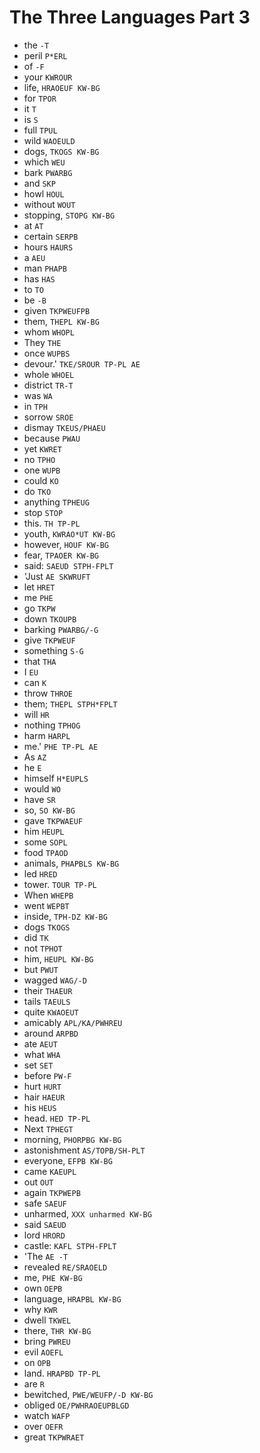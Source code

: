 # The Three Languages Part 3

* the `-T`
* peril `P*ERL`
* of `-F`
* your `KWROUR`
* life, `HRAOEUF KW-BG`
* for `TPOR`
* it `T`
* is `S`
* full `TPUL`
* wild `WAOEULD`
* dogs, `TKOGS KW-BG`
* which `WEU`
* bark `PWARBG`
* and `SKP`
* howl `HOUL`
* without `WOUT`
* stopping, `STOPG KW-BG`
* at `AT`
* certain `SERPB`
* hours `HAURS`
* a `AEU`
* man `PHAPB`
* has `HAS`
* to `TO`
* be `-B`
* given `TKPWEUFPB`
* them, `THEPL KW-BG`
* whom `WHOPL`
* They `THE`
* once `WUPBS`
* devour.' `TKE/SROUR TP-PL AE`
* whole `WHOEL`
* district `TR-T`
* was `WA`
* in `TPH`
* sorrow `SROE`
* dismay `TKEUS/PHAEU`
* because `PWAU`
* yet `KWRET`
* no `TPHO`
* one `WUPB`
* could `KO`
* do `TKO`
* anything `TPHEUG`
* stop `STOP`
* this. `TH TP-PL`
* youth, `KWRAO*UT KW-BG`
* however, `HOUF KW-BG`
* fear, `TPAOER KW-BG`
* said: `SAEUD STPH-FPLT`
* 'Just `AE SKWRUFT`
* let `HRET`
* me `PHE`
* go `TKPW`
* down `TKOUPB`
* barking `PWARBG/-G`
* give `TKPWEUF`
* something `S-G`
* that `THA`
* I `EU`
* can `K`
* throw `THROE`
* them; `THEPL STPH*FPLT`
* will `HR`
* nothing `TPHOG`
* harm `HARPL`
* me.' `PHE TP-PL AE`
* As `AZ`
* he `E`
* himself `H*EUPLS`
* would `WO`
* have `SR`
* so, `SO KW-BG`
* gave `TKPWAEUF`
* him `HEUPL`
* some `SOPL`
* food `TPAOD`
* animals, `PHAPBLS KW-BG`
* led `HRED`
* tower. `TOUR TP-PL`
* When `WHEPB`
* went `WEPBT`
* inside, `TPH-DZ KW-BG`
* dogs `TKOGS`
* did `TK`
* not `TPHOT`
* him, `HEUPL KW-BG`
* but `PWUT`
* wagged `WAG/-D`
* their `THAEUR`
* tails `TAEULS`
* quite `KWAOEUT`
* amicably `APL/KA/PWHREU`
* around `ARPBD`
* ate `AEUT`
* what `WHA`
* set `SET`
* before `PW-F`
* hurt `HURT`
* hair `HAEUR`
* his `HEUS`
* head. `HED TP-PL`
* Next `TPHEGT`
* morning, `PHORPBG KW-BG`
* astonishment `AS/TOPB/SH-PLT`
* everyone, `EFPB KW-BG`
* came `KAEUPL`
* out `OUT`
* again `TKPWEPB`
* safe `SAEUF`
* unharmed, `XXX unharmed KW-BG`
* said `SAEUD`
* lord `HRORD`
* castle: `KAFL STPH-FPLT`
* 'The `AE -T`
* revealed `RE/SRAOELD`
* me, `PHE KW-BG`
* own `OEPB`
* language, `HRAPBL KW-BG`
* why `KWR`
* dwell `TKWEL`
* there, `THR KW-BG`
* bring `PWREU`
* evil `AOEFL`
* on `OPB`
* land. `HRAPBD TP-PL`
* are `R`
* bewitched, `PWE/WEUFP/-D KW-BG`
* obliged `OE/PWHRAOEUPBLGD`
* watch `WAFP`
* over `OEFR`
* great `TKPWRAET`
